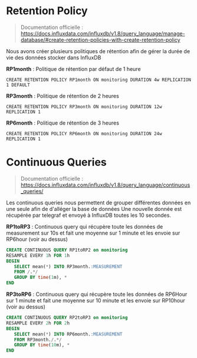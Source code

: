 # Retention Policy

> Documentation officielle : https://docs.influxdata.com/influxdb/v1.8/query_language/manage-database/#create-retention-policies-with-create-retention-policy

Nous avons créer plusieurs politiques de rétention afin de gérer la durée de vie des données stocker dans InfluxDB

**RP1month** : Politique de rétention par défaut de 1 heure

`CREATE RETENTION POLICY RP1month ON monitoring DURATION 4w REPLICATION 1 DEFAULT`

**RP3month** : Politique de rétention de 2 heures

`CREATE RETENTION POLICY RP3month ON monitoring DURATION 12w REPLICATION 1`

**RP6month** : Politique de rétention de 3 heures

`CREATE RETENTION POLICY RP6month ON monitoring DURATION 24w REPLICATION 1`

# Continuous Queries

> Documentation officielle : https://docs.influxdata.com/influxdb/v1.8/query_language/continuous_queries/

Les continuous queries nous permettent de grouper différentes données en une seule afin de d'alléger la base de données 
Une nouvelle donnée est récupérée par telegraf et envoyé à InfluxDB toutes les 10 secondes.

**RP1toRP3** : Continuous query qui récupère toute les données de measurement sur 10s et fait une moyenne sur 1 minute et les envoie sur RP6hour (voir au dessus) 

```sql
CREATE CONTINUOUS QUERY RP1toRP2 on monitoring
RESAMPLE EVERY 1h FOR 1h 
BEGIN 
   SELECT mean(*) INTO RP3month.:MEASUREMENT 
   FROM /.*/ 
   GROUP BY time(1m), * 
END
```

**RP3toRP6** : Continuous query qui récupère toute les données de RP6Hour sur 1 minute et fait une moyenne sur 10 minute et les envoie sur RP10hour (voir au dessus) 

```sql
CREATE CONTINUOUS QUERY RP2toRP3 on monitoring 
RESAMPLE EVERY 2h FOR 2h 
BEGIN 
   SELECT mean(*) INTO RP6month.:MEASUREMENT 
   FROM RP3month./.*/ 
   GROUP BY time(10m), * 
END
```
